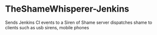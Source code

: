 TheShameWhisperer-Jenkins
=========================

Sends Jenkins CI events to a Siren of Shame server dispatches shame to clients such as usb sirens, mobile phones
